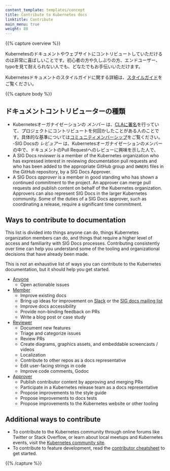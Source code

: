 ```yaml
---
content_template: templates/concept
title: Contribute to Kubernetes docs
linktitle: Contribute
main_menu: true
weight: 80
---
```


{{% capture overview %}}

Kubernetesのドキュメントやウェブサイトにコントリビュートしていただけるのは非常に喜ばしいことです。初心者の方や久しぶりの方、エンドユーザー、typoを見て耐えられない人でも、どなたでもお手伝いいただけます。

Kubernetesドキュメントのスタイルガイドに関する詳細は、[スタイルガイド](/docs/contribute/style/style-guide/)をご覧ください。

{{% capture body %}}

## ドキュメントコントリビューターの種類

- Kubernetesオーガナイゼーションの _メンバー_ は、[CLAに署名](/docs/contribute/start#sign-the-cla)を行っていて、プロジェクトにコントリビュートを何回かしたことがある人のことです。具体的な基準については[コミュニティメンバーシップ](https://github.com/kubernetes/community/blob/master/community-membership.md)をご覧ください。
-SIG Docsの _レビュアー_ は、Kubernetesオーガナイゼーションのメンバーの中で、ドキュメントのPull Requestへのレビューに興味を示した人で、
- A SIG Docs _reviewer_ is a member of the Kubernetes organization who has
  expressed interest in reviewing documentation pull requests and who has been
  added to the appropriate GitHub group and `OWNERS` files in the GitHub
  repository, by a SIG Docs Approver.
- A SIG Docs _approver_ is a member in good standing who has shown a continued
  commitment to the project. An approver can merge pull requests
  and publish content on behalf of the Kubernetes organization.
  Approvers can also represent SIG Docs in the larger Kubernetes community.
  Some of the duties of a SIG Docs approver, such as coordinating a release,
  require a significant time commitment.

## Ways to contribute to documentation

This list is divided into things anyone can do, things Kubernetes organization
members can do, and things that require a higher level of access and familiarity
with SIG Docs processes. Contributing consistently over time can help you
understand some of the tooling and organizational decisions that have already
been made.

This is not an exhaustive list of ways you can contribute to the Kubernetes
documentation, but it should help you get started.

- [Anyone](/docs/contribute/start/)
  - Open actionable issues
- [Member](/docs/contribute/start/)
  - Improve existing docs
  - Bring up ideas for improvement on [Slack](http://slack.k8s.io/) or the [SIG docs mailing list](https://groups.google.com/forum/#!forum/kubernetes-sig-docs)
  - Improve docs accessibility
  - Provide non-binding feedback on PRs
  - Write a blog post or case study
- [Reviewer](/docs/contribute/intermediate/)
  - Document new features
  - Triage and categorize issues
  - Review PRs
  - Create diagrams, graphics assets, and embeddable screencasts / videos
  - Localization
  - Contribute to other repos as a docs representative
  - Edit user-facing strings in code
  - Improve code comments, Godoc
- [Approver](/docs/contribute/advanced/)
  - Publish contributor content by approving and merging PRs
  - Participate in a Kubernetes release team as a docs representative
  - Propose improvements to the style guide
  - Propose improvements to docs tests
  - Propose improvements to the Kubernetes website or other tooling


## Additional ways to contribute

- To contribute to the Kubernetes community through online forums like Twitter or Stack Overflow, or learn about local meetups and Kubernetes events, visit the [Kubernetes community site](/community/).
- To contribute to feature development, read the [contributor cheatsheet](https://github.com/kubernetes/community/tree/master/contributors/guide/contributor-cheatsheet) to get started.

{{% /capture %}}
